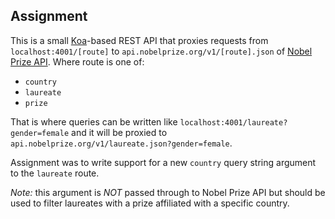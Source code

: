 ## Assignment

This is a small [Koa](http://koajs.com/)-based REST API that proxies requests
from `localhost:4001/[route]` to `api.nobelprize.org/v1/[route].json` of
[Nobel Prize API](https://nobelprize.readme.io/docs/getting-started). Where
route is one of:

* `country`
* `laureate`
* `prize`

That is where queries can be written like `localhost:4001/laureate?gender=female` and
it will be proxied to `api.nobelprize.org/v1/laureate.json?gender=female`.

Assignment was to write support for a new `country` query string argument to the `laureate` route.

*Note:* this argument is _NOT_ passed through to Nobel Prize API but should be
used to filter laureates with a prize affiliated with a specific country.
